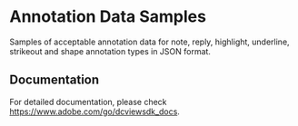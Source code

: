 # Annotation Data Samples

Samples of acceptable annotation data for note, reply, highlight, underline, strikeout and shape annotation types in JSON format. 

## Documentation

For detailed documentation, please check https://www.adobe.com/go/dcviewsdk_docs.
